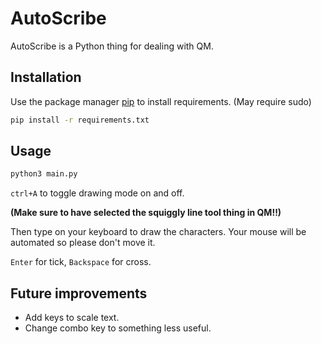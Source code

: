 # AutoScribe

AutoScribe is a Python thing for dealing with QM.

## Installation

Use the package manager [pip](https://pip.pypa.io/en/stable/) to install requirements. (May require sudo)

```bash
pip install -r requirements.txt
```

## Usage

```python
python3 main.py
```

`ctrl+A` to toggle drawing mode on and off.

**(Make sure to have selected the squiggly line tool thing in QM!!)**

Then type on your keyboard to draw the characters. Your mouse will be automated so please don't move it. 

`Enter` for tick, `Backspace` for cross. 

## Future improvements

- Add keys to scale text.
 - Change combo key to something less useful.
